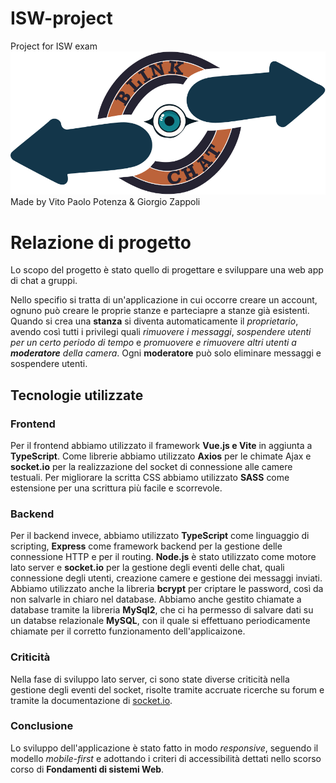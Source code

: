 # ISW-project
Project for ISW exam
![Logo](./frontend/src/public/logo_good2.svg)
Made by Vito Paolo Potenza & Giorgio Zappoli

# Relazione di progetto

Lo scopo del progetto è stato quello di progettare e sviluppare una web app di chat a gruppi.

Nello specifio si tratta di un'applicazione in cui occorre creare un account, ognuno può creare le proprie stanze e parteciapre a stanze già esistenti.
Quando si crea una **stanza** si diventa automaticamente il *proprietario*, avendo così tutti i privilegi quali *rimuovere i messaggi*, *sospendere utenti per un certo periodo di tempo* e *promuovere e rimuovere altri utenti a **moderatore** della camera*.
Ogni **moderatore** può solo eliminare messaggi e sospendere utenti.

## Tecnologie utilizzate

### Frontend

Per il frontend abbiamo utilizzato il framework **Vue.js e Vite** in aggiunta a **TypeScript**. Come librerie abbiamo utilizzato **Axios** per le chimate Ajax e **socket.io** per la realizzazione del socket di connessione alle camere testuali. Per migliorare la scritta CSS abbiamo utilizzato **SASS** come estensione per una scrittura più facile e scorrevole.

### Backend

Per il backend invece, abbiamo utilizzato **TypeScript** come linguaggio di scripting, **Express** come framework backend per la gestione delle connessione HTTP e per il routing. **Node.js** è stato utilizzato come motore lato server e **socket.io** per la gestione degli eventi delle chat, quali connessione degli utenti, creazione camere e gestione dei messaggi inviati.
Abbiamo utilizzato anche la libreria **bcrypt** per criptare le password, così da non salvarle in chiaro nel database.
Abbiamo anche gestito chiamate a database tramite la libreria **MySql2**, che ci ha permesso di salvare dati su un databse relazionale **MySQL**, con il quale si effettuano periodicamente chiamate per il corretto funzionamento dell'applicaizone.

### Criticità

Nella fase di sviluppo lato server, ci sono state diverse criticità nella gestione degli eventi del socket, risolte tramite accruate ricerche su forum e tramite la documentazione di [socket.io](https://socket.io/docs/v4/).

### Conclusione

Lo sviluppo dell'applicazione è stato fatto in modo *responsive*, seguendo il modello *mobile-first* e adottando i criteri di accessibilità dettati nello scorso corso di **Fondamenti di sistemi Web**.
